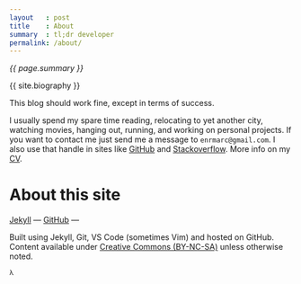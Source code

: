 ```yaml
---
layout   : post
title    : About
summary  : tl;dr developer
permalink: /about/
---
```


<!-- >
  If you really want to hear about it, the first thing you’ll
  probably want to know is where I was born, and what my lousy
  childhood was like, and how my parents were occupied and all
  before they had me, and all that David Copperfield kind of crap,
  but I don’t feel like going into it, if you want to know the
  truth. In the first place, that stuff bores me, and in the
  second place, my parents would have about two hemorrhages
  apiece if I told anything pretty personal about them. They’re
  quite touchy about anything like that, especially my father.
  They’re nice and all —I’m not saying that—but they’re also touchy as hell.
  <br>
  &mdash;&nbsp;Holden Caulfield. -->

<p><em>{{ page.summary }}</em></p>
{{ site.biography }}

This blog should work fine, except in terms of success.

I usually spend my spare time reading, relocating to yet another city, watching movies,
hanging out, running, and working on personal projects.
If you want to contact me just send me a message to `enrmarc@gmail.com`.
I also use that handle in sites like [GitHub](http://github.com/enrmarc)
and [Stackoverflow](http://stackoverflow.com/users/434171/enrique-marcos?tab=profile). More info
on my [CV](http://enrmarc.github.io/data/resume.pdf).

# About this site

[Jekyll](http://jekyllrb.com/) &mdash;
[GitHub](http://github.com/) &mdash;

Built using Jekyll, Git, VS Code (sometimes Vim) and hosted on GitHub.
Content available under [Creative Commons (BY-NC-SA)](http://creativecommons.org/licenses/by-nc-sa/4.0/)
unless otherwise noted.

<small>&lambda;</small>
